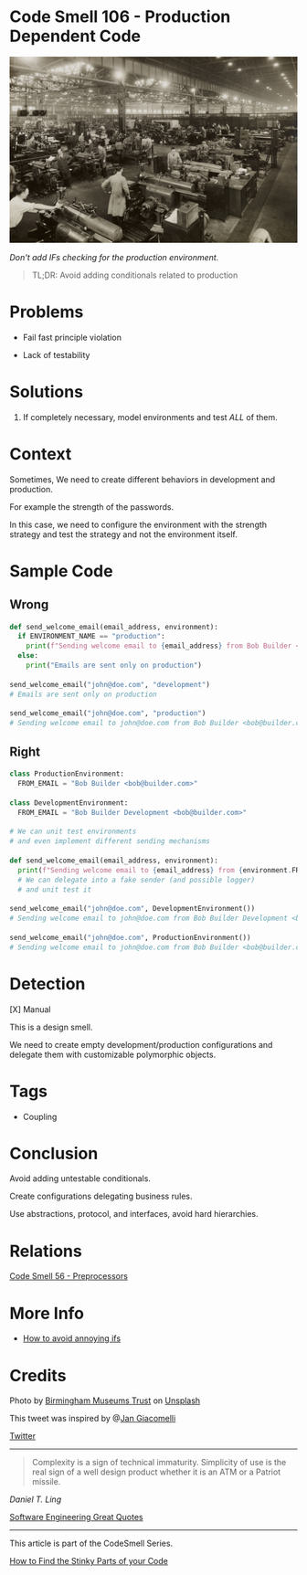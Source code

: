 # Code Smell 106 - Production Dependent Code

![Code Smell 106 - Production Dependent Code](Code%20Smell%20106%20-%20Production%20Dependent%20Code.jpg)

*Don't add IFs checking for the production environment.*

> TL;DR: Avoid adding conditionals related to production 

# Problems

- Fail fast principle violation

- Lack of testability

# Solutions

1. If completely necessary, model environments and test *ALL* of them.

# Context

Sometimes, We need to create different behaviors in development and production.

For example the strength of the passwords.

In this case, we need to configure the environment with the strength strategy and test the strategy and not the environment itself.

# Sample Code

## Wrong

[Gist Url]: # (https://gist.github.com/mcsee/2b00edcf1fded330263a4773b227cd06)
```python
def send_welcome_email(email_address, environment):
  if ENVIRONMENT_NAME == "production":
    print(f"Sending welcome email to {email_address} from Bob Builder <bob@builder.com>")
  else:
    print("Emails are sent only on production")
    
send_welcome_email("john@doe.com", "development")
# Emails are sent only on production

send_welcome_email("john@doe.com", "production")
# Sending welcome email to john@doe.com from Bob Builder <bob@builder.com>
```

## Right

[Gist Url]: # (https://gist.github.com/mcsee/4a598f416f01357597a072d75ba30a6f)
```python
class ProductionEnvironment:
  FROM_EMAIL = "Bob Builder <bob@builder.com>"

class DevelopmentEnvironment:
  FROM_EMAIL = "Bob Builder Development <bob@builder.com>"
  
# We can unit test environments
# and even implement different sending mechanisms

def send_welcome_email(email_address, environment):
  print(f"Sending welcome email to {email_address} from {environment.FROM_EMAIL}")
  # We can delegate into a fake sender (and possible logger)
  # and unit test it

send_welcome_email("john@doe.com", DevelopmentEnvironment())
# Sending welcome email to john@doe.com from Bob Builder Development <bob@builder.com>

send_welcome_email("john@doe.com", ProductionEnvironment())
# Sending welcome email to john@doe.com from Bob Builder <bob@builder.com>
```

# Detection

[X] Manual

This is a design smell. 

We need to create empty development/production configurations and delegate them with customizable polymorphic objects.

# Tags

- Coupling

# Conclusion

Avoid adding untestable conditionals. 

Create configurations delegating business rules.

Use abstractions, protocol, and interfaces, avoid hard hierarchies.

# Relations

[Code Smell 56 - Preprocessors](https://github.com/mcsee/Software-Design-Articles/tree/main/Articles/Code%20Smells/Code%20Smell%2056%20-%20Preprocessors/readme.md)

# More Info

- [How to avoid annoying ifs](https://github.com/mcsee/Software-Design-Articles/tree/main/Articles/Theory/How%20to%20Get%20Rid%20of%20Annoying%20IFs%20Forever/readme.md)

# Credits

Photo by [Birmingham Museums Trust](https://unsplash.com/@birminghammuseumstrust) on [Unsplash](https://unsplash.com/s/photos/production-line)
  
This tweet was inspired by @[Jan Giacomelli](@jangia)

[Twitter](https://twitter.com/1462469614177173505)

* * *

> Complexity is a sign of technical immaturity. Simplicity of use is the real sign of a well design product whether it is an ATM or a Patriot missile.

_Daniel T. Ling_
 
[Software Engineering Great Quotes](https://github.com/mcsee/Software-Design-Articles/tree/main/Articles/Quotes/Software%20Engineering%20Great%20Quotes/readme.md)

* * *

This article is part of the CodeSmell Series.

[How to Find the Stinky Parts of your Code](https://github.com/mcsee/Software-Design-Articles/tree/main/Articles/Code%20Smells/How%20to%20Find%20the%20Stinky%20parts%20of%20your%20Code/readme.md)
